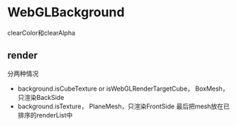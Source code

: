 # WebGLBackground

clearColor和clearAlpha

## render
分两种情况
- background.isCubeTexture or isWebGLRenderTargetCube， BoxMesh，只渲染BackSide
- background.isTexture， PlaneMesh，只渲染FrontSide
最后把mesh放在已排序的renderList中

